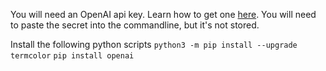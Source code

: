 
You will need an OpenAI api key. Learn how to get one [here](https://www.maisieai.com/help/how-to-get-an-openai-api-key-for-chatgpt). You will need to paste the secret into the commandline, but it's not stored. 

Install the following python scripts
```python3 -m pip install --upgrade termcolor```
```pip install openai```


